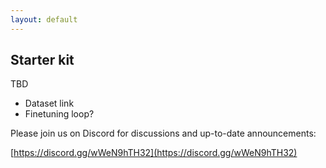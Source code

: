 ```yaml
---
layout: default
---
```


## Starter kit



TBD
* Dataset link
* Finetuning loop?

Please join us on Discord for discussions and up-to-date announcements:
<br>

[https://discord.gg/wWeN9hTH32](https://discord.gg/wWeN9hTH32)

